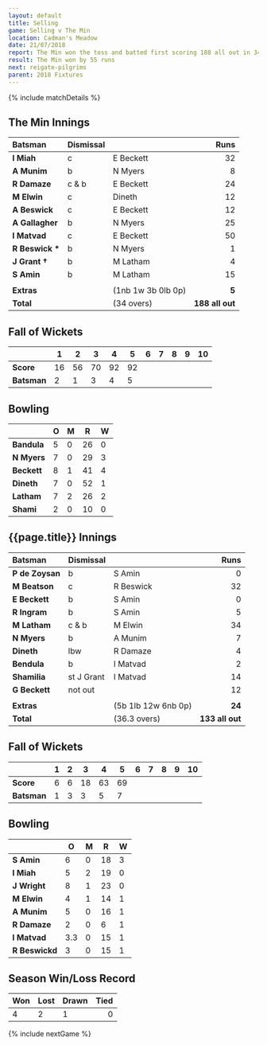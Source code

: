 ```yaml
---
layout: default
title: Selling
game: Selling v The Min
location: Cadman's Meadow
date: 21/07/2018
report: The Min won the toss and batted first scoring 188 all out in 34 overs. Selling were bowled out for 133 
result: The Min won by 55 runs
next: reigate-pilgrims
parent: 2018 Fixtures
---
```


{% include matchDetails %}

## The Min Innings

| Batsman | Dismissal | | Runs |
|:---|:---|---|---:|
| **I Miah** | c | E Beckett | 32 |
| **A Munim** | b | N Myers | 8 |
| **R Damaze** | c & b | E Beckett | 24 |
| **M Elwin** | c | Dineth | 12 |
| **A Beswick** | c | E Beckett | 12 |
| **A Gallagher** | b | N Myers | 25 |
| **I Matvad** | c | E Beckett | 50 |
| **R Beswick &#42;** | b  | N Myers | 1 |
| **J Grant &#8224;** | b | M Latham | 4 |
| **S Amin** | b  | M Latham | 15 |
|  |  |  |  |
| **Extras** | | (1nb 1w 3b 0lb 0p) | **5** |
| **Total** | | (34 overs) | **188 all out** |

## Fall of Wickets

| | 1 | 2 | 3 | 4 | 5 | 6 | 7 | 8 | 9 | 10 |
|---|---|---|---|---|---|---|---|---|---|---|
| **Score** | 16 | 56 | 70 | 92 | 92 |  |  |  |  |  |
| **Batsman** | 2 | 1 | 3 | 4 | 5 |  |  |  |  |  |

## Bowling

| | O   | M | R  | W |
|---|---|---|---|---|
| **Bandula** | 5 | 0 | 26 | 0 |
| **N Myers** | 7 | 0 | 29 | 3 |
| **Beckett** | 8 | 1 | 41 | 4 |
| **Dineth** | 7 | 0 | 52 | 1 |
| **Latham** | 7 | 2 | 26 | 2 |
| **Shami** | 2 | 0 | 10 | 0 |

## {{page.title}} Innings

| Batsman | Dismissal | | Runs |
|:---|:---|---|---:|
| **P de Zoysan** | b | S Amin | 0 |
| **M Beatson** | c | R Beswick | 32 |
| **E Beckett** | b  | S Amin | 0 |
| **R Ingram** | b | S Amin | 5 |
| **M Latham** | c & b | M Elwin | 34 |
| **N Myers** | b | A Munim | 7 |
| **Dineth** | lbw | R Damaze | 4 |
| **Bendula** | b | I Matvad | 2 |
| **Shamilia** | st J Grant | I Matvad | 14 |
| **G Beckett** | not out |  | 12 |
|  |  |  |  |
| **Extras** | | (5b 1lb 12w 6nb 0p) | **24** |
| **Total** | | (36.3 overs) | **133 all out** |

## Fall of Wickets

| | 1 | 2 | 3 | 4 | 5 | 6 | 7 | 8 | 9 | 10 |
|---|---|---|---|---|---|---|---|---|---|---|
| **Score** | 6 | 6 | 18 | 63 | 69 |  |  |  |  |  |
| **Batsman** | 1 | 3 | 3 | 5 | 7 |  |  |  |  |  |

## Bowling

| | O   | M | R  | W |
|---|---|---|---|---|
| **S Amin** | 6 | 0 | 18 | 3 |
| **I Miah** | 5 | 2 | 19 | 0 |
| **J Wright** | 8 | 1 | 23 | 0 |
| **M Elwin** | 4 | 1 | 14 | 1 |
| **A Munim** | 5 | 0 | 16 | 1 |
| **R Damaze** | 2 | 0 | 6 | 1 |
| **I Matvad** | 3.3 | 0 | 15 | 1 |
| **R Beswickd** | 3 | 0 | 15 | 1 |

## Season Win/Loss Record

| Won | Lost | Drawn | Tied |
|:---|:---|---|---:|
| 4 | 2 | 1 | 0 |

{% include nextGame %}
